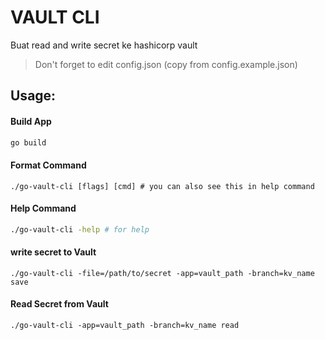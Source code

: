 # VAULT CLI

Buat read and write secret ke hashicorp vault

> Don't forget to edit config.json (copy from config.example.json)

## Usage:

#### Build App
```bash
go build
```
#### Format Command
```
./go-vault-cli [flags] [cmd] # you can also see this in help command
```

#### Help Command
```bash
./go-vault-cli -help # for help
```

#### write secret to Vault
```
./go-vault-cli -file=/path/to/secret -app=vault_path -branch=kv_name save
```

#### Read Secret from Vault
```
./go-vault-cli -app=vault_path -branch=kv_name read
```

